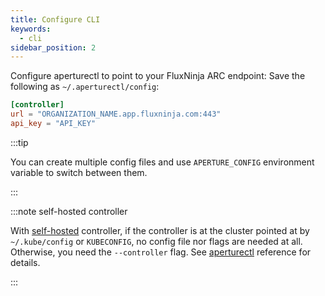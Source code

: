 ```yaml
---
title: Configure CLI
keywords:
  - cli
sidebar_position: 2
---
```


Configure aperturectl to point to your FluxNinja ARC endpoint: Save the
following as `~/.aperturectl/config`:

```toml
[controller]
url = "ORGANIZATION_NAME.app.fluxninja.com:443"
api_key = "API_KEY"
```

:::tip

You can create multiple config files and use `APERTURE_CONFIG` environment
variable to switch between them.

:::

:::note self-hosted controller

With [self-hosted][] controller, if the controller is at the cluster pointed at
by `~/.kube/config` or `KUBECONFIG`, no config file nor flags are needed at all.
Otherwise, you need the `--controller` flag. See [aperturectl][] reference for
details.

:::

[self-hosted]: /self-hosting/self-hosting.md
[aperturectl]: /reference/aperturectl/aperturectl.md
